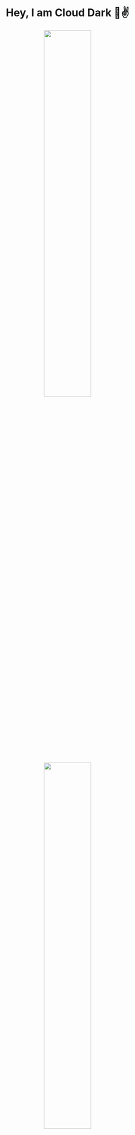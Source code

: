 


  <h1 align="center">Hey, I am Cloud Dark 👋✌️</h1>
<p align="center">

  <img height="50%" width="auto" src ="https://github-readme-stats.vercel.app/api?username=Cloud-Dark&show_icons=true&count_private=true&theme=darcula&hide_border=true&hide=issues,contribs&bg_color=00000000">
  <img height="50%" width="auto" src ="https://github-readme-stats.vercel.app/api/top-langs/?username=Cloud-Dark&layout=compact&hide_border=true&theme=darcula&bg_color=00000000&langs_count=8&hide=hack,less,scss">
  <br>
  <br>
  <img src="https://komarev.com/ghpvc/?username=Cloud-Dark&style=for-the-badge&color=orange">
</p>


## Find me around the web 🌍
<a href="https://www.instagram.com/portofolio_cloud_dark/"><img src="https://img.shields.io/badge/instagram%20-DD2476?style=for-the-badge&logo=instagram&logoColor=white"/></a>
<a href="https://www.facebook.com/massyahdanfilsafan"><img src="https://img.shields.io/badge/facebook%20-344E86?style=for-the-badge&logo=facebook&logoColor=white"/></a>
<a href="https://www.linkedin.com/in/mas-syahdan-filsafan/"><img src="https://img.shields.io/badge/Linkedin-0e76a8?style=for-the-badge&logo=linkedin&logoColor=white"/></a>
<a href="https://syahdanfilsafan.my.id/"><img src="https://img.shields.io/badge/Curriculum Vitae-8E2DE2?style=for-the-badge&logo=google%20chrome&logoColor=white"/></a>

## My skills 🚀

![](https://img.shields.io/badge/HTML5-E34F26?style=for-the-badge&logo=html5&logoColor=white)
![](https://img.shields.io/badge/JavaScript-F7DF1E?style=for-the-badge&logo=javascript&logoColor=black)
![](https://img.shields.io/badge/Node.js-43853D?style=for-the-badge&logo=node.js&logoColor=white)
![](https://img.shields.io/badge/CSS3-1572B6?style=for-the-badge&logo=css3&logoColor=white)
![](https://img.shields.io/badge/Sass-CC6699?style=for-the-badge&logo=sass&logoColor=white)
![](https://img.shields.io/badge/Markdown-000000?style=for-the-badge&logo=markdown&logoColor=white)
![](https://img.shields.io/badge/Express.js-404D59?style=for-the-badge)
![](https://img.shields.io/badge/React-20232A?style=for-the-badge&logo=react&logoColor=61DAFB)
![](https://img.shields.io/badge/Tailwind_CSS-38B2AC?style=for-the-badge&logo=tailwind-css&logoColor=white)
![](https://img.shields.io/badge/Bootstrap-563D7C?style=for-the-badge&logo=bootstrap&logoColor=white)
![](https://img.shields.io/badge/Material--UI-0081CB?style=for-the-badge&logo=material-ui&logoColor=white)
![](https://img.shields.io/badge/Redux-593D88?style=for-the-badge&logo=redux&logoColor=white)
![](https://img.shields.io/badge/jQuery-0769AD?style=for-the-badge&logo=jquery&logoColor=white)
![](https://img.shields.io/badge/Netlify-00C7B7?style=for-the-badge&logo=netlify&logoColor=white)
![](https://img.shields.io/badge/MongoDB-4EA94B?style=for-the-badge&logo=mongodb&logoColor=white)
![](https://img.shields.io/badge/Heroku-430098?style=for-the-badge&logo=heroku&logoColor=white)
![](https://img.shields.io/badge/Google_Cloud-4285F4?style=for-the-badge&logo=google-cloud&logoColor=white)
![](https://img.shields.io/badge/Figma-0AC97F?style=for-the-badge&logo=figma&logoColor=white)
![](https://img.shields.io/badge/TensorFlow-FF6F00?style=for-the-badge&logo=tensorflow&logoColor=white)
![](https://img.shields.io/badge/Python-3776AB?style=for-the-badge&logo=python&logoColor=white)
![](https://img.shields.io/badge/PyTorch-EE4C2C?style=for-the-badge&logo=pytorch&logoColor=white)
![](https://img.shields.io/badge/Keras-D00000?style=for-the-badge&logo=keras&logoColor=white)
![](https://img.shields.io/badge/OLLaMA-0A66C2?style=for-the-badge&logo=Ollama&logoColor=white)
![](https://img.shields.io/badge/OpenCV-5C3EE8?style=for-the-badge&logo=opencv&logoColor=white)
![](https://img.shields.io/badge/Scikit--Learn-F7931E?style=for-the-badge&logo=scikit-learn&logoColor=white)
![](https://img.shields.io/badge/NumPy-013243?style=for-the-badge&logo=numpy&logoColor=white)
![](https://img.shields.io/badge/Pandas-150458?style=for-the-badge&logo=pandas&logoColor=white)
![](https://img.shields.io/badge/Jupyter-F37626?style=for-the-badge&logo=jupyter&logoColor=white)
![](https://img.shields.io/badge/Matplotlib-11557C?style=for-the-badge&logo=matplotlib&logoColor=white)
![](https://img.shields.io/badge/Artificial_Intelligence-00A4CC?style=for-the-badge&logo=artificial-intelligence&logoColor=white)
![](https://img.shields.io/badge/Machine_Learning-10217D?style=for-the-badge&logo=machine-learning&logoColor=white)
![](https://img.shields.io/badge/Deep_Learning-FF6F61?style=for-the-badge&logo=deep-learning&logoColor=white)







⭐️ From [Cloud Dark](https://github.com/Cloud-Dark)


